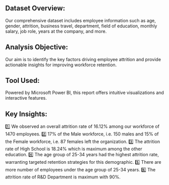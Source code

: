 

## Dataset Overview: 

Our comprehensive dataset includes employee information such as age, gender, attrition, business travel, department, field of education, monthly salary, job role, years at the company, and more.

##  Analysis Objective: 

Our aim is to identify the key factors driving employee attrition and provide actionable insights for improving workforce retention.

## Tool Used: 

Powered by Microsoft Power BI, this report offers intuitive visualizations and interactive features.

## Key Insights:

1️⃣ We observed an overall attrition rate of 16.12% among our workforce of 1470 employees.
2️⃣ 17% of the Male workforce, i.e. 150 males and 15% of the Female workforce, i.e. 87 females left the organization.
3️⃣ The attrition rate of High School is 18.24% which is maximum among the other education. 
4️⃣ The age group of 25-34 years had the highest attrition rate, warranting targeted retention strategies for this demographic. 
5️⃣ There are more number of employees under the age group of 25-34 years.
6️⃣ The attrition rate of R&D Department is maximum with 90%.

